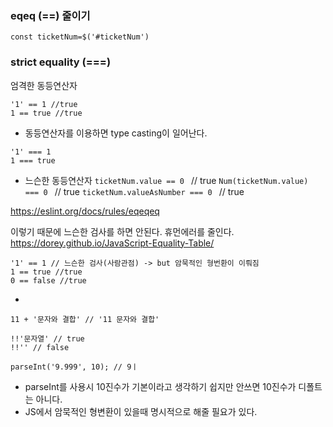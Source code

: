### eqeq (==) 줄이기

```
const ticketNum=$('#ticketNum')
```

### strict equality (===) 
엄격한 동등연산자

```
'1' == 1 //true
1 == true //true
```
- 동등연산자를 이용하면 type casting이 일어난다.

```
'1' === 1
1 === true
```
- 느슨한 동등연산자 
```ticketNum.value == 0 ``` // true
```Num(ticketNum.value) === 0 ``` // true
```ticketNum.valueAsNumber === 0 ``` // true

https://eslint.org/docs/rules/eqeqeq


이렇기 때문에 느슨한 검사를 하면 안된다. 휴먼에러를 줄인다.
https://dorey.github.io/JavaScript-Equality-Table/

```
'1' == 1 // 느슨한 검사(사람관점) -> but 암묵적인 형번환이 이뤄짐
1 == true //true
0 == false //true
```
- 

```
11 + '문자와 결합' // '11 문자와 결합'

!!'문자열' // true
!!'' // false

parseInt('9.999', 10); // 9ㅣ
```

- parseInt를 사용시 10진수가 기본이라고 생각하기 쉽지만 안쓰면 10진수가 디폴트는 아니다.
- JS에서 암묵적인 형변환이 있을때 명시적으로 해줄 필요가 있다.


